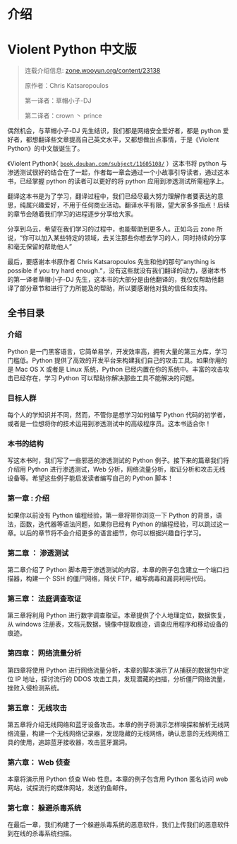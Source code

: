 # 介绍

# Violent Python 中文版

> 连载介绍信息: [zone.wooyun.org/content/23138](http://zone.wooyun.org/content/23138)
> 
> 原作者：Chris Katsaropoulos
> 
> 第一译者：草帽小子-DJ
> 
> 第二译者：crown 丶 prince

偶然机会，与草帽小子-DJ 先生结识，我们都是网络安全爱好者，都是 python 爱好者，都想翻译些文章提高自己英文水平，又都想做出点事情，于是《Violent Python》的中文版诞生了。

《Violent Python》（ [`book.douban.com/subject/11605108/`](http://book.douban.com/subject/11605108/) ）这本书将 python 与渗透测试很好的结合在了一起，作者每一章会通过一个小故事引导读者，通过这本书，已经掌握 python 的读者可以更好的将 python 应用到渗透测试所需程序上。

翻译这本书是为了学习，翻译过程中，我们已经尽最大努力理解作者要表达的意思，纯属兴趣爱好，不用于任何商业活动。翻译水平有限，望大家多多指点！后续的章节会随着我们学习的进程逐步分享给大家。

分享到乌云，希望在我们学习的过程中，也能帮助到更多人。正如乌云 zone 所说，“你可以加入某些特定的领域，去关注那些你想去学习的人，同时持续的分享和毫无保留的帮助他人”

最后，要感谢本书原作者 Chris Katsaropoulos 先生和他的那句“anything is possible if you try hard enough.“，没有这些就没有我们翻译的动力，感谢本书的第一译者草帽小子-DJ 先生，这本书的大部分是由他翻译的，我仅仅帮助他翻译了部分章节和进行了力所能及的帮助，所以要感谢他对我的信任和支持。

## 全书目录

### 介绍

Python 是一门黑客语言，它简单易学，开发效率高，拥有大量的第三方库，学习门槛低。Python 提供了高效的开发平台来构建我们自己的攻击工具。如果你用的是 Mac OS X 或者是 Linux 系统，Python 已经内置在你的系统中。丰富的攻击攻击已经存在，学习 Python 可以帮助你解决那些工具不能解决的问题。

### 目标人群

每个人的学知识并不同，然而，不管你是想学习如何编写 Python 代码的初学者，或者是一位想将你的技术运用到渗透测试中的高级程序员。这本书适合你！

### 本书的结构

写这本书时，我们写了一些邪恶的渗透测试的 Python 例子。接下来的篇章我们将介绍用 Python 进行渗透测试，Web 分析，网络流量分析，取证分析和攻击无线设备等。希望这些例子能启发读者编写自己的 Python 脚本！

### 第一章 : 介绍

如果你以前没有 Python 编程经验，第一章将带你浏览一下 Python 的背景，语法，函数，迭代器等语法问题，如果你已经有 Python 的编程经验，可以跳过这一章。以后的章节将不会介绍更多的语言细节，你可以根据兴趣自行学习。

### 第二章 ： 渗透测试

第二章介绍了 Python 脚本用于渗透测试的内容，本章的例子包含建立一个端口扫描器，构建一个 SSH 的僵尸网络，降伏 FTP，编写病毒和漏洞利用代码。

### 第三章： 法庭调查取证

第三章将利用 Python 进行数字调查取证。本章提供了个人地理定位，数据恢复，从 windows 注册表，文档元数据，镜像中提取痕迹，调查应用程序和移动设备的痕迹。

### 第四章： 网络流量分析

第四章将使用 Python 进行网络流量分析，本章的脚本演示了从捕获的数据包中定位 IP 地址，探讨流行的 DDOS 攻击工具，发现潜藏的扫描，分析僵尸网络流量，挫败入侵检测系统。

### 第五章： 无线攻击

第五章将介绍无线网络和蓝牙设备攻击。本章的例子将演示怎样嗅探和解析无线网络流量，构建一个无线网络记录器，发现隐藏的无线网络，确认恶意的无线网络工具的使用，追踪蓝牙接收器，攻击蓝牙漏洞。

### 第六章： Web 侦查

本章将演示用 Python 侦查 Web 性息。本章的例子包含用 Python 匿名访问 web 网站，试探流行的媒体网站，发送钓鱼邮件。

### 第七章： 躲避杀毒系统

在最后一章，我们构建了一个躲避杀毒系统的恶意软件，我们上传我们的恶意软件到在线的杀毒系统扫描。